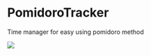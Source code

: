 # PomidoroTracker
Time manager for easy using pomidoro method

<img src="https://pp.userapi.com/c836231/v836231476/521fc/FDGn_xyJR8g.jpg"/>
